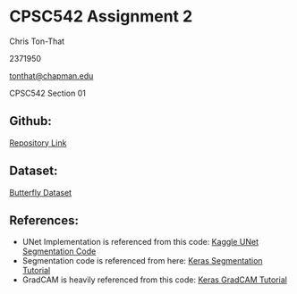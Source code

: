 # CPSC542 Assignment 2

Chris Ton-That

2371950

tonthat@chapman.edu

CPSC542 Section 01

## Github:
[Repository Link](https://github.com/chriswonton/cpsc542_assignment2)

## Dataset:
[Butterfly Dataset](https://www.kaggle.com/datasets/veeralakrishna/butterfly-dataset)

## References:
- UNet Implementation is referenced from this code: [Kaggle UNet Segmentation Code](https://www.kaggle.com/code/bryanb/image-segmentation-u-net)
- Segmentation code is referenced from here: [Keras Segmentation Tutorial](https://keras.io/guides/keras_cv/semantic_segmentation_deeplab_v3_plus/)
- GradCAM is heavily referenced from this code: [Keras GradCAM Tutorial](https://keras.io/examples/vision/grad_cam/)